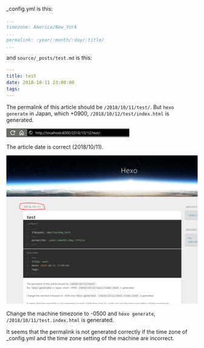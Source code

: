 _config.yml is this:

``` yaml _config.yml
...
timezone: America/New_York
...
permalink: :year/:month/:day/:title/
...
```

and `source/_posts/test.md` is this:

``` yaml front_matter
---
title: test
date: 2018-10-11 23:00:00
tags:
---
```

The permalink of this article should be `/2018/10/11/test/`.
But `hexo generate` in Japan, which +0900, `/2018/10/12/test/index.html` is generated.

![screenshot](./screenshot0.png)

The article date is correct (2018/10/11).

![screenshot](./screenshot1.png)

Change the machine timezone to -0500 and `hexo generate`, `/2018/10/11/test.index.html` is generated.

It seems that the permalink is not generated correctly if the time zone of _config.yml and the time zone setting of the machine are incorrect.
